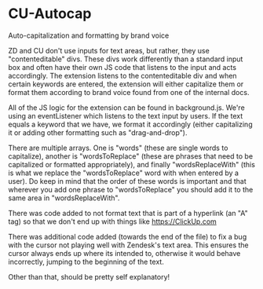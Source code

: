 # CU-Autocap
Auto-capitalization and formatting by brand voice

ZD and CU don't use inputs for text areas, but rather, they use "contenteditable" divs. These divs work differently than a standard input box and often have their own JS code that listens to the input and acts accordingly. The extension listens to the contenteditable div and when certain keywords are entered, the extension will either capitalize them or format them according to brand voice found from one of the internal docs.

All of the JS logic for the extension can be found in background.js. We're using an eventListener which listens to the text input by users. If the text equals a keyword that we have, we format it accordingly (either capitalizing it or adding other formatting such as "drag-and-drop").

There are multiple arrays. One is "words" (these are single words to capitalize), another is "wordsToReplace" (these are phrases that need to be capitalized or formatted appropriately), and finally "wordsReplaceWith" (this is what we replace the "wordsToReplace" word with when entered by a user). Do keep in mind that the order of these words is important and that wherever you add one phrase to "wordsToReplace" you should add it to the same area in "wordsReplaceWith". 

There was code added to not format text that is part of a hyperlink (an "A" tag) so that we don't end up with things like https://ClickUp.com

There was additional code added (towards the end of the file) to fix a bug with the cursor not playing well with Zendesk's text area. This ensures the cursor always ends up where its intended to, otherwise it would behave incorrectly, jumping to the beginning of the text.

Other than that, should be pretty self explanatory!
